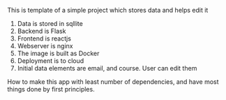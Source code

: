 This is template of a simple project which stores data and helps edit it

1. Data is stored in sqllite
2. Backend is Flask
3. Frontend is reactjs
4. Webserver is nginx
5. The image is built as Docker 
6. Deployment is to cloud
7. Initial data elements are email, and course. User can edit them 

How to make this app with least number of dependencies, and have most things done by first principles.